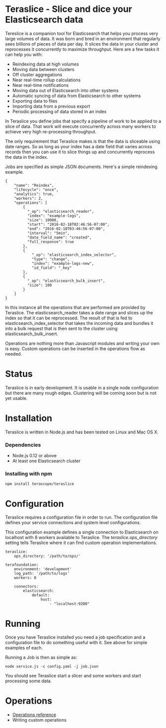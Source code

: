 # Teraslice - Slice and dice your Elasticsearch data

Tereslice is a companion tool for Elasticsearch that helps you process very large volumes of data. It was born and bred in an environment that regularly sees billions of pieces of data per day. It slices the data in your cluster and reprocesses it concurrently to maximize throughput. Here are a few tasks it can help you with:
 
  * Reindexing data at high volumes
  * Moving data between clusters
  * Off cluster aggregations 
  * Near real-time rollup calculations
  * Near real-time notifications
  * Moving data out of Elasticsearch into other systems
  * Automatic syncing of data from Elasticsearch to other systems
  * Exporting data to files
  * Importing data from a previous export
  * Periodic processing of data stored in an index
  
In Teraslice you define jobs that specify a pipeline of work to be applied to a slice of data. That work will execute concurrently across many workers to achieve very high re-processing throughput.

The only requirement that Teraslice makes is that the data is sliceable using date ranges. So as long as your index has a date field that varies across records then you can use it to slice things up and concurrently reprocess the data in the index.

Jobs are specified as simple JSON documents. Here's a simple reindexing example.

```
{
    "name": "Reindex",
    "lifecycle": "once",
    "analytics": true,
    "workers": 2,
    "operations": [
        {
          "_op": "elasticsearch_reader",
          "index": "example-logs",
          "size": 10000,
          "start": "2016-02-18T02:46:56-07:00",
          "end": "2016-02-18T03:46:56-07:00",
          "interval": "5min",
          "date_field_name": "created",
          "full_response": true
        },
        {
            "_op": "elasticsearch_index_selector",
            "type": "change",
            "index": "example-logs-new",
            "id_field": "_key"
        },
        {
          "_op": "elasticsearch_bulk_insert",
          "size": 100
        }
    ]
}
```

In this instance all the operations that are performed are provided by Teraslice. The elasticsearch_reader takes a date range and slices up the index so that it can be reprocessed. The result of that is fed to elasticsearch_index_selector that takes the incoming data and bundles it into a bulk request that is then sent to the cluster using elasticsearch_bulk_insert.

Operations are nothing more than Javascript modules and writing your own is easy. Custom operations can be inserted in the operations flow as needed.

# Status 

Teraslice is in early development. It is usable in a single node configuration but there are many rough edges. Clustering will be coming soon but is not yet usable. 

# Installation 

Teraslice is written in Node.js and has been tested on Linux and Mac OS X. 

### Dependencies ###
* Node.js 0.12 or above
* At least one Elasticsearch cluster

### Installing with npm ###
 
```
npm install terascope/teraslice
```
# Configuration 

Teraslice requires a configuration file in order to run. The configuration file defines your service connections and system level configurations. 

This configuration example defines a single connection to Elasticsearch on localhost with 8 workers available to Teraslice. The *teraslice.ops_directory* setting tells Teraslice where it can find custom operation implementations.


```
teraslice:
    ops_directory: '/path/to/ops/'

terafoundation:
    environment: 'development'
    log_path: '/path/to/logs'
    workers: 8

    connectors:
        elasticsearch:
            default:
                host:
                    - "localhost:9200"
```

# Running

Once you have Teraslice installed you need a job specification and a configuration file to do something useful with it. See above for simple examples of each. 

Running a Job is then as simple as:

```
node service.js -c config.yaml -j job.json
```

You should see Teraslice start a slicer and some workers and start processing some data.

# Operations

 * [Operations reference](./docs/reference.md)
 * Writing custom operations
 

